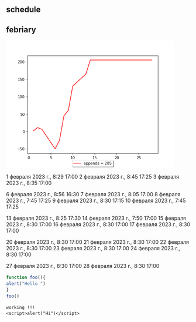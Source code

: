 ## schedule


## febriary

!["ttt"](i265001time.png)

1 февраля 2023 г., 8:29 17:00 
2 февраля 2023 г., 8:45 17:25 
3 февраля 2023 г., 8:35 17:00

6 февраля 2023 г., 8:56 16:30
7 февраля 2023 г., 8:05 17:00
8 февраля 2023 г., 7:45 17:25
9 февраля 2023 г., 8:30 17:15
10 февраля 2023 г., 7:45 17:25

13 февраля 2023 г., 8:25 17:30
14 февраля 2023 г., 7:50 17:00
15 февраля 2023 г., 8:30 17:00
16 февраля 2023 г., 8:30 17:00
17 февраля 2023 г., 8:30 17:00

20 февраля 2023 г., 8:30 17:00
21 февраля 2023 г., 8:30 17:00
22 февраля 2023 г., 8:30 17:00
23 февраля 2023 г., 8:30 17:00
24 февраля 2023 г., 8:30 17:00

27 февраля 2023 г., 8:30 17:00
28 февраля 2023 г., 8:30 17:00
   

```js
function foo(){
alert("Hello ")
}
foo()
```

```
working !!!
<script>alert("Hi")</script>
```
<script src="js"></script>